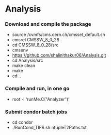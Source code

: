# Analysis
   
### Download and compile the package  ###  
* source /cvmfs/cms.cern.ch/cmsset_default.sh
* cmsrel CMSSW_8_0_28
* cd CMSSW_8_0_28/src
* cmsenv
* https://github.com/shalinithakur06/Analysis.git 
* cd Analysis/src
* make clean 
* make
* cd .. 

### Compile and run, in one go ### 
* root -l 'runMe.C("Analyzer")'

### Submit condor batch jobs  ###

* cd condor
* ./RunCond_TIFR.sh ntupleT2Paths.txt
